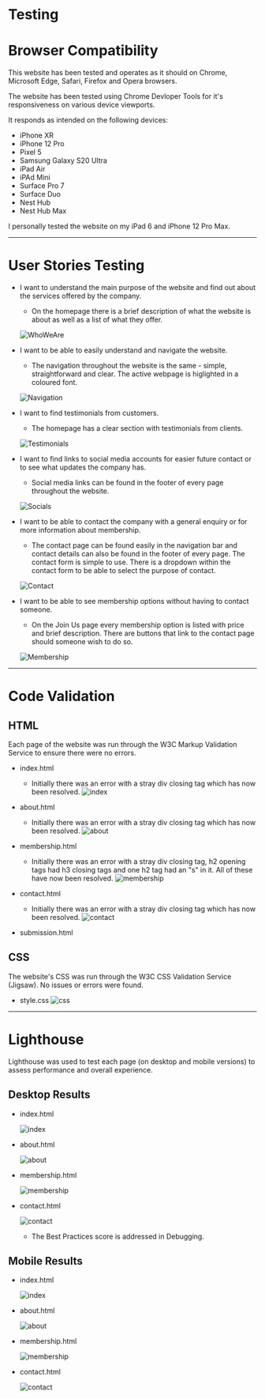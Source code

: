 # Testing

# Browser Compatibility
This website has been tested and operates as it should on Chrome, Microsoft Edge, Safari, Firefox and Opera browsers.

The website has been tested using Chrome Devloper Tools for it's responsiveness on various device viewports.

It responds as intended on the following devices:
* iPhone XR
* iPhone 12 Pro
* Pixel 5
* Samsung Galaxy S20 Ultra
* iPad Air
* iPAd Mini
* Surface Pro 7
* Surface Duo
* Nest Hub
* Nest Hub Max

I personally tested the website on my iPad 6 and iPhone 12 Pro Max.

---

# User Stories Testing

* I want to understand the main purpose of the website and find out about the services offered by the company.
    * On the homepage there is a brief description of what the website is about as well as a list of what they offer.

    ![WhoWeAre](assets/testing/who%20we%20are.png)

* I want to be able to easily understand and navigate the website.
    * The navigation throughout the website is the same - simple, straightforward and clear. The active webpage is higlighted in a coloured font.

    ![Navigation](assets/testing/navigation.png)

* I want to find testimonials from customers.
    * The homepage has a clear section with testimonials from clients.

    ![Testimonials](assets/testing/testimonials.png)

* I want to find links to social media accounts for easier future contact or to see what updates the company has.
    * Social media links can be found in the footer of every page throughout the website.

    ![Socials](assets/testing/socials.png)

* I want to be able to contact the company with a general enquiry or for more information about membership.
    * The contact page can be found easily in the navigation bar and contact details can also be found in the footer of every page. The contact form is simple to use. There is a dropdown within the contact form to be able to select the purpose of contact.

    ![Contact](assets/testing/contact.png)

* I want to be able to see membership options without having to contact someone.
    * On the Join Us page every membership option is listed with price and brief description. There are buttons that link to the contact page should someone wish to do so.

    ![Membership](assets/testing/membership.png)

---

# Code Validation

## HTML

Each page of the website was run through the W3C Markup Validation Service to ensure there were no errors. 

* index.html
    * Initially there was an error with a stray div closing tag which has now been resolved. 
    ![index](assets/testing/index-htmlchecker.png)
    

* about.html
     * Initially there was an error with a stray div closing tag which has now been resolved.
    ![about](assets/testing/about-htmlchecker.png)
    

* membership.html
    * Initially there was an error with a stray div closing tag, h2 opening tags had h3 closing tags and one h2 tag had an "s" in it. All of these have now been resolved.
    ![membership](assets/testing/membership-htmlchecker.png)
    

* contact.html
     * Initially there was an error with a stray div closing tag which has now been resolved.
    ![contact](assets/testing/contact-htmlchecker.png)
   

* submission.html
    ![]()

## CSS

The website's CSS was run through the W3C CSS Validation Service (Jigsaw). No issues or errors were found.

* style.css
    ![css](assets/testing/cssvalidator.png)

---

# Lighthouse
Lighthouse was used to test each page (on desktop and mobile versions) to assess performance and overall experience. 

## Desktop Results
* index.html

    ![index](assets/testing/dt-index-lh.png)

* about.html

    ![about](assets/testing/dt-about-lh.png)

* membership.html

    ![membership](assets/testing/dt-join-lh.png)

* contact.html

    ![contact](assets/testing/dt-contact-lh.png)

     * The Best Practices score is addressed in Debugging.

## Mobile Results
* index.html

    ![index](assets/testing/mobile-index-lh.png)

* about.html

    ![about](assets/testing/mobile-about-lh.png)

* membership.html

    ![membership](assets/testing/mobile-join-lh.png)

* contact.html

    ![contact](assets/testing/mobile-contact-lh.png)


